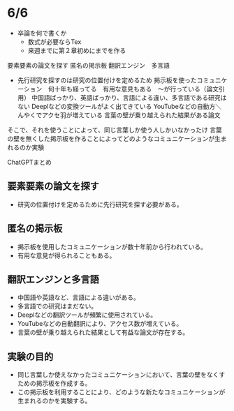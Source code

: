 # 6/6

- 卒論を何で書くか
  - 数式が必要ならTex
  - 来週までに第２章初めにまでを作る

要素要素の論文を探す
匿名の掲示板
翻訳エンジン　多言語

- 先行研究を探すのは研究の位置付けを定めるため
掲示板を使ったコミュニケーション　何十年も経ってる　有用な意見もある　〜が行っている（論文引用）
中国語ばっかり、英語ばっかり、言語による違い、多言語である研究はない
Deeplなどの変換ツールがよく出てきている
YouTubeなどの自動方＼んやくでアクセ羽が増えている
言葉の壁が乗り越えられた結果がある論文

そこで、それを使うことによって、同じ言葉しか使う人しかいなかったけ
言葉の壁を無くした掲示板を作ることによってどのようなコミュニケーションが生まれるのか実験

ChatGPTまとめ

## 要素要素の論文を探す

- 研究の位置付けを定めるために先行研究を探す必要がある。

## 匿名の掲示板

- 掲示板を使用したコミュニケーションが数十年前から行われている。
- 有用な意見が得られることもある。

## 翻訳エンジンと多言語

- 中国語や英語など、言語による違いがある。
- 多言語での研究はまだない。
- Deeplなどの翻訳ツールが頻繁に使用されている。
- YouTubeなどの自動翻訳により、アクセス数が増えている。
- 言葉の壁が乗り越えられた結果として有益な論文が存在する。

## 実験の目的

- 同じ言葉しか使えなかったコミュニケーションにおいて、言葉の壁をなくすための掲示板を作成する。
- この掲示板を利用することにより、どのような新たなコミュニケーションが生まれるのかを実験する。
